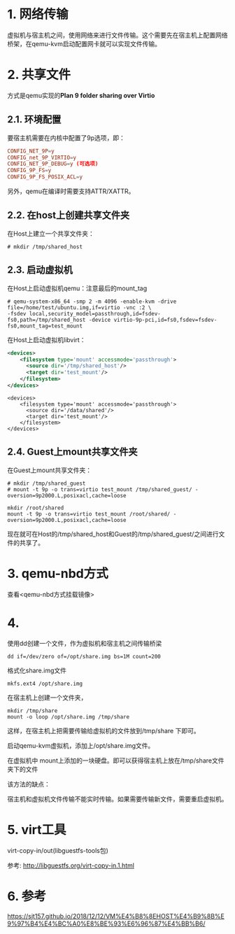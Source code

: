 
# 1. 网络传输

虚拟机与宿主机之间，使用网络来进行文件传输。这个需要先在宿主机上配置网络桥架，在qemu-kvm启动配置网卡就可以实现文件传输。

# 2. 共享文件

方式是qemu实现的**Plan 9 folder sharing over Virtio**

## 2.1. 环境配置

要宿主机需要在内核中配置了9p选项，即：

```conf
CONFIG_NET_9P=y
CONFIG_net_9P_VIRTIO=y
CONFIG_NET_9P_DEBUG=y (可选项)
CONFIG_9P_FS=y
CONFIG_9P_FS_POSIX_ACL=y
```

另外，qemu在编译时需要支持ATTR/XATTR。

## 2.2. 在host上创建共享文件夹

在Host上建立一个共享文件夹：

```
# mkdir /tmp/shared_host
```

## 2.3. 启动虚拟机

在Host上启动虚拟机qemu：注意最后的mount_tag

```
# qemu-system-x86_64 -smp 2 -m 4096 -enable-kvm -drive file=/home/test/ubuntu.img,if=virtio -vnc :2 \
-fsdev local,security_model=passthrough,id=fsdev-fs0,path=/tmp/shared_host -device virtio-9p-pci,id=fs0,fsdev=fsdev-fs0,mount_tag=test_mount
```

在Host上启动虚拟机libvirt：

```xml
<devices>
    <filesystem type='mount' accessmode='passthrough'>
      <source dir='/tmp/shared_host'/>
      <target dir='test_mount'/>
    </filesystem>
</devices>
```


```
<devices>
    <filesystem type='mount' accessmode='passthrough'>
      <source dir='/data/shared'/>
      <target dir='test_mount'/>
    </filesystem>
</devices>
```

## 2.4. Guest上mount共享文件夹

在Guest上mount共享文件夹：

```
# mkdir /tmp/shared_guest
# mount -t 9p -o trans=virtio test_mount /tmp/shared_guest/ -oversion=9p2000.L,posixacl,cache=loose
```

```
mkdir /root/shared
mount -t 9p -o trans=virtio test_mount /root/shared/ -oversion=9p2000.L,posixacl,cache=loose
```

现在就可在Host的/tmp/shared_host和Guest的/tmp/shared_guest/之间进行文件的共享了。

# 3. qemu-nbd方式

查看\<qemu-nbd方式挂载镜像>

# 4. 

使用dd创建一个文件，作为虚拟机和宿主机之间传输桥梁

```
dd if=/dev/zero of=/opt/share.img bs=1M count=200
```

格式化share.img文件

```
mkfs.ext4 /opt/share.img
```

在宿主机上创建一个文件夹，
   
```
mkdir /tmp/share
mount -o loop /opt/share.img /tmp/share
```

这样，在宿主机上把需要传输给虚拟机的文件放到/tmp/share 下即可。

启动qemu-kvm虚拟机，添加上/opt/share.img文件。

在虚拟机中 mount上添加的一块硬盘。即可以获得宿主机上放在/tmp/share文件夹下的文件

该方法的缺点：
     
宿主机和虚拟机文件传输不能实时传输。如果需要传输新文件，需要重启虚拟机。


# 5. virt工具

virt-copy-in/out(libguestfs-tools包)

参考: http://libguestfs.org/virt-copy-in.1.html
# 6. 参考

https://sjt157.github.io/2018/12/12/VM%E4%B8%8EHOST%E4%B9%8B%E9%97%B4%E4%BC%A0%E8%BE%93%E6%96%87%E4%BB%B6/

